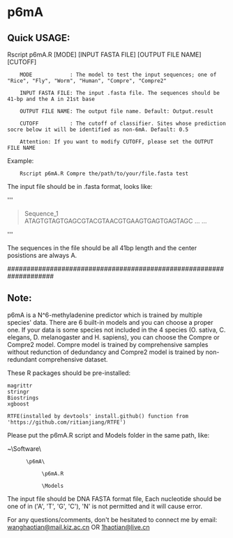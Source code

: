 # p6mA
## Quick USAGE: 
Rscript p6mA.R \[MODE\] \[INPUT FASTA FILE\] \[OUTPUT FILE NAME\] \[CUTOFF\]

        MODE            : The model to test the input sequences; one of "Rice", "Fly", "Worm", "Human", "Compre", "Compre2"
        
        INPUT FASTA FILE: The input .fasta file. The sequences should be 41-bp and the A in 21st base
        
        OUTPUT FILE NAME: The output file name. Default: Output.result
        
        CUTOFF          : The cutoff of classifier. Sites whose prediction socre below it will be identified as non-6mA. Default: 0.5

        Attention: If you want to modify CUTOFF, please set the OUTPUT FILE NAME

Example: 

        Rscript p6mA.R Compre the/path/to/your/file.fasta test

The input file should be in .fasta format, looks like:

'''
>Sequence_1
ATAGTGTAGTGAGCGTACGTAACGTGAAGTGAGTGAGTAGC
... ...

'''

The sequences in the file should be all 41bp length and the center posistions are always A.

####################################################################

## Note:

p6mA is a N^6-methyladenine predictor which is trained by multiple species' data. There are 6 built-in models and you can choose a proper one. If your data is some species not included in the 4 species (O. sativa, C. elegans, D. melanogaster and H. sapiens), you can choose the Compre or Compre2 model. Compre model is trained by comprehensive samples without redunction of dedundancy and Compre2 model is trained by non-redundant comprehensive dataset.

These R packages should be pre-installed:

    magrittr
    stringr
    Biostrings
    xgboost

    RTFE(installed by devtools' install.github() function from 'https://github.com/ritianjiang/RTFE')

Please put the p6mA.R script and Models folder in the same path, like:

~\Software\

          \p6mA\
          
               \p6mA.R
               
               \Models

The input file should be DNA FASTA format file, Each nucleotide should be one of in ('A', 'T', 'G', 'C'), 'N' is not permitted and it will cause error.

For any questions/comments, don't be hesitated to connect me by email: wanghaotian@mail.kiz.ac.cn OR 1haotian@live.cn

